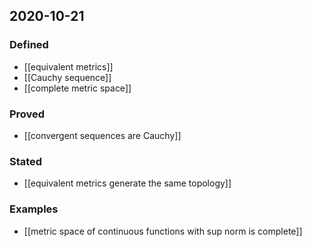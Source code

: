 ## 2020-10-21
### Defined
- [[equivalent metrics]]
- [[Cauchy sequence]]
- [[complete metric space]]
### Proved
- [[convergent sequences are Cauchy]]
### Stated
- [[equivalent metrics generate the same topology]]
### Examples
- [[metric space of continuous functions with sup norm is complete]]